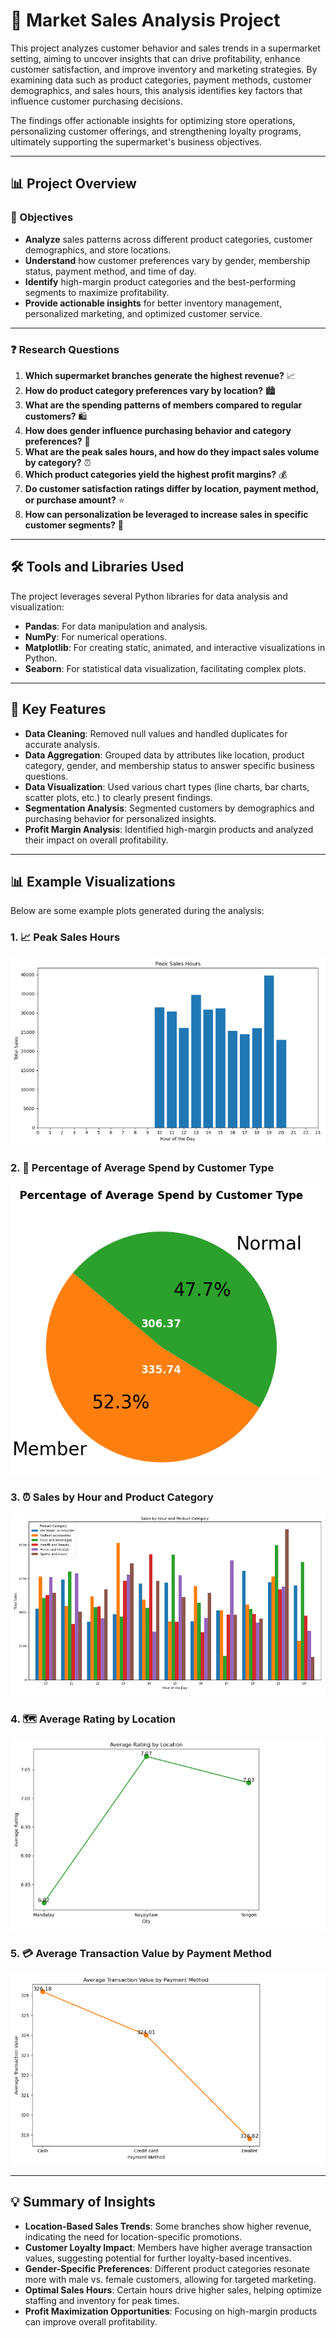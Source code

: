 # 🛒 Market Sales Analysis Project

This project analyzes customer behavior and sales trends in a supermarket setting, aiming to uncover insights that can drive profitability, enhance customer satisfaction, and improve inventory and marketing strategies. By examining data such as product categories, payment methods, customer demographics, and sales hours, this analysis identifies key factors that influence customer purchasing decisions.

The findings offer actionable insights for optimizing store operations, personalizing customer offerings, and strengthening loyalty programs, ultimately supporting the supermarket's business objectives.

---

## 📊 Project Overview

### 🎯 Objectives

- **Analyze** sales patterns across different product categories, customer demographics, and store locations.
- **Understand** how customer preferences vary by gender, membership status, payment method, and time of day.
- **Identify** high-margin product categories and the best-performing segments to maximize profitability.
- **Provide actionable insights** for better inventory management, personalized marketing, and optimized customer service.

---

### ❓ Research Questions

1. **Which supermarket branches generate the highest revenue?** 📈
2. **How do product category preferences vary by location?** 🏙️
3. **What are the spending patterns of members compared to regular customers?** 🛍️
4. **How does gender influence purchasing behavior and category preferences?** 👫
5. **What are the peak sales hours, and how do they impact sales volume by category?** ⏰
6. **Which product categories yield the highest profit margins?** 💰
7. **Do customer satisfaction ratings differ by location, payment method, or purchase amount?** ⭐
8. **How can personalization be leveraged to increase sales in specific customer segments?** 🎯

---

## 🛠 Tools and Libraries Used

The project leverages several Python libraries for data analysis and visualization:

- **Pandas**: For data manipulation and analysis.
- **NumPy**: For numerical operations.
- **Matplotlib**: For creating static, animated, and interactive visualizations in Python.
- **Seaborn**: For statistical data visualization, facilitating complex plots.

---

## 🌟 Key Features

- **Data Cleaning**: Removed null values and handled duplicates for accurate analysis.
- **Data Aggregation**: Grouped data by attributes like location, product category, gender, and membership status to answer specific business questions.
- **Data Visualization**: Used various chart types (line charts, bar charts, scatter plots, etc.) to clearly present findings.
- **Segmentation Analysis**: Segmented customers by demographics and purchasing behavior for personalized insights.
- **Profit Margin Analysis**: Identified high-margin products and analyzed their impact on overall profitability.

---

## 📊 Example Visualizations

Below are some example plots generated during the analysis:

### 1. 📈 Peak Sales Hours
![Peak Sales Hours](https://github.com/PatrykPaul/Shop-customers-analysis/blob/main/charts/Peak%20Sales%20Hours.PNG)

### 2. 🛒 Percentage of Average Spend by Customer Type
![Percentage of Average Spend by Customer Type](https://github.com/PatrykPaul/Shop-customers-analysis/blob/main/charts/Percentage%20of%20Average%20Spend%20by%20Customer%20Type.PNG)

### 3. ⏰ Sales by Hour and Product Category
![Sales by Hour and Product Category](https://github.com/PatrykPaul/Shop-customers-analysis/blob/main/charts/Sales%20by%20Hour.PNG)

### 4. 🗺️ Average Rating by Location
![Average Rating by Location](https://github.com/PatrykPaul/Shop-customers-analysis/blob/main/charts/Average%20Rating%20by%20Location.PNG)

### 5. 💳 Average Transaction Value by Payment Method
![Average Transaction Value by Payment Method](https://github.com/PatrykPaul/Shop-customers-analysis/blob/main/charts/Average%20Transaction%20Value.PNG)


---

## 💡 Summary of Insights

- **Location-Based Sales Trends**: Some branches show higher revenue, indicating the need for location-specific promotions.
- **Customer Loyalty Impact**: Members have higher average transaction values, suggesting potential for further loyalty-based incentives.
- **Gender-Specific Preferences**: Different product categories resonate more with male vs. female customers, allowing for targeted marketing.
- **Optimal Sales Hours**: Certain hours drive higher sales, helping optimize staffing and inventory for peak times.
- **Profit Maximization Opportunities**: Focusing on high-margin products can improve overall profitability.

